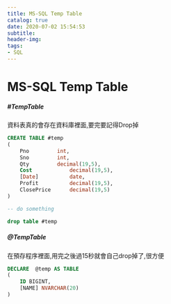 ```yaml
---
title: MS-SQL Temp Table
catalog: true
date: 2020-07-02 15:54:53
subtitle:
header-img:
tags:
- SQL
---
```

# MS-SQL  Temp Table
##### #TempTable
資料表真的會存在資料庫裡面,要完要記得Drop掉
```SQL
CREATE TABLE #temp
(
	Pno			int,
	Sno			int,
	Qty			decimal(19,5),
	Cost			decimal(19,5),
	[Date]			date,
	Profit			decimal(19,5),
	ClosePrice		decimal(19,5)
)

-- do something

drop table #temp
```
##### @TempTable
在預存程序裡面,用完之後過15秒就會自己drop掉了,很方便
```SQL
DECLARE  @temp AS TABLE
(
    ID BIGINT,
    [NAME] NVARCHAR(20)
)
```